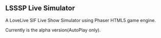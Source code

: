 ## LSSSP Live Simulator

A LoveLive SIF Live Show Simulator using Phaser HTML5 game engine.

Currently is the alpha version(AutoPlay only).